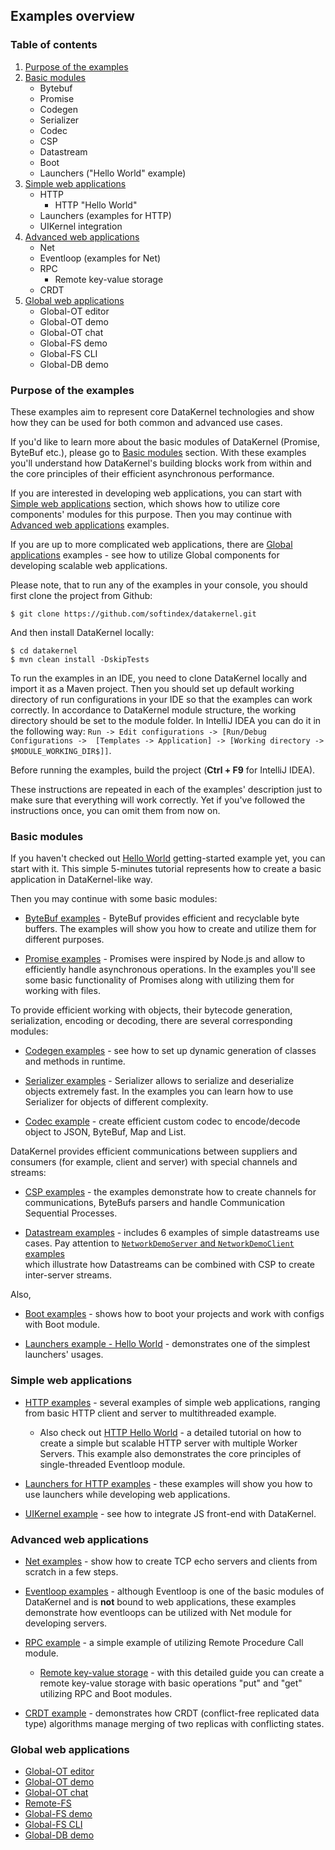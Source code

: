 ## Examples overview

### Table of contents
1. [Purpose of the examples](#purpose-of-the-examples)
2. [Basic modules](#basic-modules)
    * Bytebuf
    * Promise 
    * Codegen
    * Serializer
    * Codec
    * CSP
    * Datastream
    * Boot
    * Launchers ("Hello World" example)
3. [Simple web applications](#simple-web-applications)
    * HTTP
        * HTTP "Hello World"
    * Launchers (examples for HTTP)
    * UIKernel integration
4. [Advanced web applications](#advanced-web-applications)
    * Net
    * Eventloop (examples for Net)
    * RPC
        * Remote key-value storage
    * CRDT
5. [Global web applications](#global-web-applications) 
    * Global-OT editor
    * Global-OT demo
    * Global-OT chat
    * Global-FS demo
    * Global-FS CLI
    * Global-DB demo

### Purpose of the examples
These examples aim to represent core DataKernel technologies and show how they can be used for both common and advanced 
use cases. 

If you'd like to learn more about the basic modules of DataKernel (Promise, ByteBuf etc.), please go to 
[Basic modules](#basic-modules) section. With these examples you'll understand how DataKernel's building blocks work
from within and the core principles of their efficient asynchronous performance. 

If you are interested in developing web applications, you can start with [Simple web applications](#simple-web-applications) 
section, which shows how to utilize core components' modules for this purpose. Then you may continue with 
[Advanced web applications](#advanced-web-applications) examples.

If you are up to more complicated web applications, there are [Global applications](#global-web-applications) examples - 
see how to utilize Global components for developing scalable web applications.

Please note, that to run any of the examples in your console, you should first clone the project from Github:

```
$ git clone https://github.com/softindex/datakernel.git
```

And then install DataKernel locally:
```
$ cd datakernel
$ mvn clean install -DskipTests
```

To run the examples in an IDE, you need to clone DataKernel locally and import it as a Maven project. Then you should 
set up default working directory of run configurations in your IDE so that the examples can work correctly. In accordance 
to DataKernel module structure, the working directory should be set to the module folder.
In IntelliJ IDEA you can do it in the following way: `Run -> Edit configurations -> [Run/Debug Configurations -> 
[Templates -> Application] -> [Working directory -> $MODULE_WORKING_DIR$]]`.

Before running the examples, build the project (**Ctrl + F9** for IntelliJ IDEA).

These instructions are repeated in each of the examples' description just to make sure that everything will work 
correctly. Yet if you've followed the instructions once, you can omit them from now on. 

### Basic modules
If you haven't checked out [Hello World](https://github.com/softindex/datakernel/tree/master/examples/getting-started) 
getting-started example yet, you can start with it. This simple 5-minutes tutorial represents how to create a basic 
application in DataKernel-like way.

Then you may continue with some basic modules:
* [ByteBuf examples](https://github.com/softindex/datakernel/tree/master/examples/bytebuf) - ByteBuf provides efficient 
and recyclable byte buffers. The examples will show you how to create and utilize them for different purposes.

* [Promise examples](https://github.com/softindex/datakernel/tree/master/examples/promise) - Promises were inspired by 
Node.js and allow to efficiently handle asynchronous operations. In the examples you'll see some basic functionality of 
Promises along with utilizing them for working with files.

To provide efficient working with objects, their bytecode generation, serialization, encoding or decoding, there are 
several corresponding modules:
* [Codegen examples](https://github.com/softindex/datakernel/tree/master/examples/codegen) - see how to set up dynamic 
generation of classes and methods in runtime.

* [Serializer examples](https://github.com/softindex/datakernel/tree/master/examples/serializer) - Serializer allows to 
serialize and deserialize objects extremely fast. In the examples you can learn how to use Serializer for objects of 
different complexity.

* [Codec example](https://github.com/softindex/datakernel/tree/master/examples/codec) - create efficient 
custom codec to encode/decode object to JSON, ByteBuf, Map and List.

DataKernel provides efficient communications between suppliers and consumers (for example, client and server) with 
special channels and streams: 
* [CSP examples](https://github.com/softindex/datakernel/tree/master/examples/csp) - the examples demonstrate how to 
create channels for communications, ByteBufs parsers and handle Communication Sequential Processes.

* [Datastream examples](https://github.com/softindex/datakernel/tree/master/examples/datastreams) - includes 6 examples 
of simple datastreams use cases. Pay attention to [`NetworkDemoServer` and `NetworkDemoClient` examples](https://github.com/softindex/datakernel/tree/master/examples/datastreams#datasteams-and-csp-compatibility-example)  
which illustrate how Datastreams can be combined with CSP to create inter-server streams.

Also, 
* [Boot examples](https://github.com/softindex/datakernel/tree/master/examples/boot) - shows how to boot your projects 
and work with configs with Boot module. 

* [Launchers example - Hello World](https://github.com/softindex/datakernel/tree/master/examples/launchers#hello-world) - 
demonstrates one of the simplest launchers' usages.


### Simple web applications
* [HTTP examples](https://github.com/softindex/datakernel/tree/master/examples/http) - several examples of simple web 
applications, ranging from basic HTTP client and server to multithreaded example.
    * Also check out [HTTP Hello World](https://github.com/softindex/datakernel/tree/master/examples/http-helloworld) - 
    a detailed tutorial on how to create a simple but scalable HTTP server with multiple Worker Servers. This example 
    also demonstrates the core principles of single-threaded Eventloop module.
    
* [Launchers for HTTP examples](https://github.com/softindex/datakernel/tree/master/examples/launchers#http) - these 
examples will show you how to use launchers while developing web applications.

* [UIKernel example](https://github.com/softindex/datakernel/tree/master/examples/uikernel-integration) - see how to 
integrate JS front-end with DataKernel.


### Advanced web applications
* [Net examples](https://github.com/softindex/datakernel/tree/master/examples/net) - show how to create TCP echo servers 
and clients from scratch in a few steps.

* [Eventloop examples](https://github.com/softindex/datakernel/tree/master/examples/eventloop) - although Eventloop 
is one of the basic modules of DataKernel and is **not** bound to web applications, these examples demonstrate how 
eventloops can be utilized with Net module for developing servers.

* [RPC example](https://github.com/softindex/datakernel/tree/master/examples/rpc) - a simple example of utilizing Remote 
Procedure Call module.
    * [Remote key-value storage](https://github.com/softindex/datakernel/tree/master/examples/remote-key-value-storage) - 
    with this detailed guide you can create a remote key-value storage with basic operations "put" and "get" utilizing 
    RPC and Boot modules.

* [CRDT example](https://github.com/softindex/datakernel/tree/master/examples/crdt) - demonstrates how CRDT (conflict-free 
replicated data type) algorithms manage merging of two replicas with conflicting states.

### Global web applications
* [Global-OT editor](https://github.com/softindex/datakernel/tree/master/examples/global-ot-editor)
* [Global-OT demo](https://github.com/softindex/datakernel/tree/master/examples/global-ot-demo)
* [Global-OT chat](https://github.com/softindex/datakernel/tree/master/examples/global-ot-chat)
* [Remote-FS](https://github.com/softindex/datakernel/tree/master/examples/remotefs)
* [Global-FS demo](https://github.com/softindex/datakernel/tree/master/examples/global-fs-demo)
* [Global-FS CLI](https://github.com/softindex/datakernel/tree/master/examples/global-fs-cli)
* [Global-DB demo](https://github.com/softindex/datakernel/tree/master/examples/global-db-demo)

